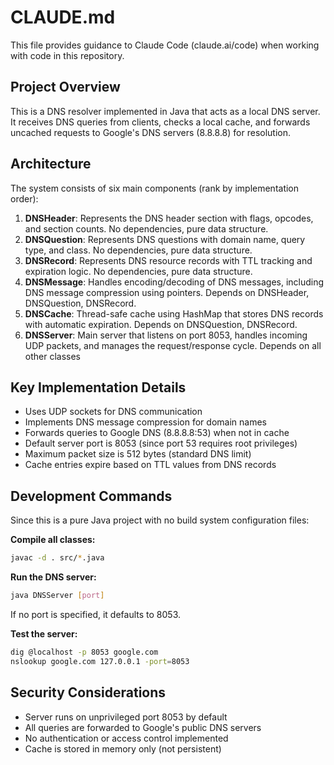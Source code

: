 # CLAUDE.md

This file provides guidance to Claude Code (claude.ai/code) when working with code in this repository.

## Project Overview

This is a DNS resolver implemented in Java that acts as a local DNS server. It receives DNS queries from clients, checks a local cache, and forwards uncached requests to Google's DNS servers (8.8.8.8) for resolution.

## Architecture

The system consists of six main components (rank by implementation order):

1. **DNSHeader**: Represents the DNS header section with flags, opcodes, and section counts. No dependencies, pure data structure.
2. **DNSQuestion**: Represents DNS questions with domain name, query type, and class. No dependencies, pure data structure.
3. **DNSRecord**: Represents DNS resource records with TTL tracking and expiration logic. No dependencies, pure data structure.
4. **DNSMessage**: Handles encoding/decoding of DNS messages, including DNS message compression using pointers. Depends on DNSHeader, DNSQuestion, DNSRecord.
5. **DNSCache**: Thread-safe cache using HashMap that stores DNS records with automatic expiration. Depends on DNSQuestion, DNSRecord.
6. **DNSServer**: Main server that listens on port 8053, handles incoming UDP packets, and manages the request/response cycle. Depends on all other classes

## Key Implementation Details

- Uses UDP sockets for DNS communication
- Implements DNS message compression for domain names
- Forwards queries to Google DNS (8.8.8.8:53) when not in cache
- Default server port is 8053 (since port 53 requires root privileges)
- Maximum packet size is 512 bytes (standard DNS limit)
- Cache entries expire based on TTL values from DNS records

## Development Commands

Since this is a pure Java project with no build system configuration files:

**Compile all classes:**

```bash
javac -d . src/*.java
```

**Run the DNS server:**

```bash
java DNSServer [port]
```
If no port is specified, it defaults to 8053.

**Test the server:**

```bash
dig @localhost -p 8053 google.com
nslookup google.com 127.0.0.1 -port=8053
```

## Security Considerations

- Server runs on unprivileged port 8053 by default
- All queries are forwarded to Google's public DNS servers
- No authentication or access control implemented
- Cache is stored in memory only (not persistent)